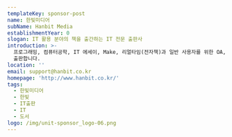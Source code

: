 ```yaml
---
templateKey: sponsor-post
name: 한빛미디어
subName: Hanbit Media
establishmentYear: 0
slogan: IT 활용 분야의 책을 출간하는 IT 전문 출판사
introduction: >-
  프로그래밍, 컴퓨터공학, IT 에세이, Make, 리얼타임(전자책)과 일반 사용자를 위한 OA, 그래픽 등 IT 전문가를 위한 도서를
  출판합니다.
location: ''
email: support@hanbit.co.kr
homepage: 'http://www.hanbit.co.kr/'
tags:
  - 한빛미디어
  - 한빛
  - IT출판
  - IT
  - 도서
logo: /img/unit-sponsor_logo-06.png
---
```



